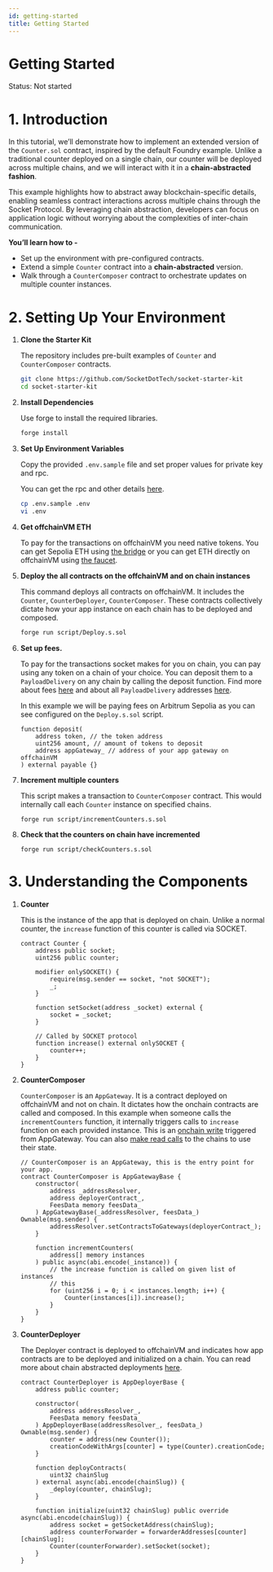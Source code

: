 ```yaml
---
id: getting-started
title: Getting Started
---
```


# Getting Started

Status: Not started

# 1. Introduction

In this tutorial, we’ll demonstrate how to implement an extended version of the `Counter.sol` contract, inspired by the default Foundry example. Unlike a traditional counter deployed on a single chain, our counter will be deployed across multiple chains, and we will interact with it in a **chain-abstracted fashion**.

This example highlights how to abstract away blockchain-specific details, enabling seamless contract interactions across multiple chains through the Socket Protocol. By leveraging chain abstraction, developers can focus on application logic without worrying about the complexities of inter-chain communication.

**You’ll learn how to -**

- Set up the environment with pre-configured contracts.
- Extend a simple `Counter` contract into a **chain-abstracted** version.
- Walk through a `CounterComposer` contract to orchestrate updates on multiple counter instances.

# 2. Setting Up Your Environment

1. **Clone the Starter Kit**

   The repository includes pre-built examples of `Counter` and `CounterComposer` contracts.

   ```bash
   git clone https://github.com/SocketDotTech/socket-starter-kit
   cd socket-starter-kit
   ```

2. **Install Dependencies**

   Use forge to install the required libraries.

   ```bash
   forge install
   ```

3. **Set Up Environment Variables**

   Copy the provided `.env.sample` file and set proper values for private key and rpc.

   You can get the rpc and other details [here](https://www.notion.so/Composer-Chain-Details-14d818fd28588034a897f442a0da3860?pvs=21).

   ```bash
   cp .env.sample .env
   vi .env
   ```

4. **Get offchainVM ETH**

   To pay for the transactions on offchainVM you need native tokens. You can get Sepolia ETH using [the bridge](https://socket-composer-testnet-8b802af208e24e82.testnets.rollbridge.app/) or you can get ETH directly on offchainVM using [the faucet](https://faucet.conduit.xyz/socket-composer-testnet).

5. **Deploy the all contracts on the offchainVM and on chain instances**

   This command deploys all contracts on offchainVM. It includes the `Counter`, `CounterDeployer`, `CounterComposer`. These contracts collectively dictate how your app instance on each chain has to be deployed and composed.

   ```bash
   forge run script/Deploy.s.sol
   ```

6. **Set up fees.**

   To pay for the transactions socket makes for you on chain, you can pay using any token on a chain of your choice. You can deposit them to a `PayloadDelivery` on any chain by calling the deposit function. Find more about fees [here](https://www.notion.so/Fees-yeah-14d818fd2858801daec8fc60fa4631b5?pvs=21) and about all `PayloadDelivery` addresses [here](https://www.notion.so/Composer-Chain-Details-14d818fd28588034a897f442a0da3860?pvs=21).

   In this example we will be paying fees on Arbitrum Sepolia as you can see configured on the `Deploy.s.sol` script.

   ```solidity
   function deposit(
       address token, // the token address
       uint256 amount, // amount of tokens to deposit
       address appGateway_ // address of your app gateway on offchainVM
   ) external payable {}
   ```

7. **Increment multiple counters**

   This script makes a transaction to `CounterComposer` contract. This would internally call each `Counter` instance on specified chains.

   ```solidity
   forge run script/incrementCounters.s.sol
   ```

8. **Check that the counters on chain have incremented**

   ```solidity
   forge run script/checkCounters.s.sol
   ```

# 3. Understanding the Components

1. **Counter**

   This is the instance of the app that is deployed on chain. Unlike a normal counter, the `increase` function of this counter is called via SOCKET.

   ```solidity
   contract Counter {
       address public socket;
       uint256 public counter;

       modifier onlySOCKET() {
           require(msg.sender == socket, "not SOCKET");
           _;
       }

       function setSocket(address _socket) external {
           socket = _socket;
       }

       // Called by SOCKET protocol
       function increase() external onlySOCKET {
           counter++;
       }
   }
   ```

2. **CounterComposer**

   `CounterComposer` is an `AppGateway`. It is a contract deployed on offchainVM and not on chain. It dictates how the onchain contracts are called and composed. In this example when someone calls the `incrementCounters` function, it internally triggers calls to `increase` function on each provided instance. This is an [onchain write](https://www.notion.so/How-to-call-smart-contracts-14d818fd2858808281cce0ca530b2e66?pvs=21) triggered from AppGateway. You can also [make read calls](https://www.notion.so/How-to-read-onchain-state-5029cd58e81f45a092228673bf395bf3?pvs=21) to the chains to use their state.

   ```solidity
   // CounterComposer is an AppGateway, this is the entry point for your app.
   contract CounterComposer is AppGatewayBase {
       constructor(
           address _addressResolver,
           address deployerContract_,
           FeesData memory feesData_
       ) AppGatewayBase(_addressResolver, feesData_) Ownable(msg.sender) {
           addressResolver.setContractsToGateways(deployerContract_);
       }

       function incrementCounters(
           address[] memory instances
       ) public async(abi.encode(_instance)) {
           // the increase function is called on given list of instances
           // this
           for (uint256 i = 0; i < instances.length; i++) {
               Counter(instances[i]).increase();
           }
       }
   }
   ```

3. **CounterDeployer**

   The Deployer contract is deployed to offchainVM and indicates how app contracts are to be deployed and initialized on a chain. You can read more about chain abstracted deployments [here](https://www.notion.so/How-to-deploy-17695b777dcd43dc98a39585d25aeea3?pvs=21).

   ```solidity
   contract CounterDeployer is AppDeployerBase {
       address public counter;

       constructor(
           address addressResolver_,
           FeesData memory feesData_
       ) AppDeployerBase(addressResolver_, feesData_) Ownable(msg.sender) {
           counter = address(new Counter());
           creationCodeWithArgs[counter] = type(Counter).creationCode;
       }

       function deployContracts(
           uint32 chainSlug
       ) external async(abi.encode(chainSlug)) {
           _deploy(counter, chainSlug);
       }

       function initialize(uint32 chainSlug) public override async(abi.encode(chainSlug)) {
           address socket = getSocketAddress(chainSlug);
           address counterForwarder = forwarderAddresses[counter][chainSlug];
           Counter(counterForwarder).setSocket(socket);
       }
   }
   ```
